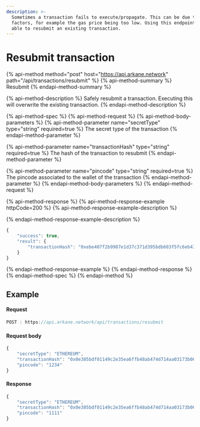 ```yaml
---
description: >-
  Sometimes a transaction fails to execute/propagate. This can be due to several
  factors, for example the gas price being too low. Using this endpoint, you are
  able to resubmit an existing transaction.
---
```


# Resubmit transaction

{% api-method method="post" host="https://api.arkane.network" path="/api/transactions/resubmit" %}
{% api-method-summary %}
Resubmit
{% endapi-method-summary %}

{% api-method-description %}
Safely resubmit a transaction. Executing this will overwrite the existing transaction.
{% endapi-method-description %}

{% api-method-spec %}
{% api-method-request %}
{% api-method-body-parameters %}
{% api-method-parameter name="secretType" type="string" required=true %}
The secret type of the transaction
{% endapi-method-parameter %}

{% api-method-parameter name="transactionHash" type="string" required=true %}
The hash of the transaction to resubmit
{% endapi-method-parameter %}

{% api-method-parameter name="pincode" type="string" required=true %}
The pincode associated to the wallet of the transaction
{% endapi-method-parameter %}
{% endapi-method-body-parameters %}
{% endapi-method-request %}

{% api-method-response %}
{% api-method-response-example httpCode=200 %}
{% api-method-response-example-description %}

{% endapi-method-response-example-description %}

```javascript
{
    "success": true,
    "result": {
        "transactionHash": "0xebe407f2b9987e1d37c371d395bdb603f5fc6eb43ac58711d77e7ed944b4261a"
    }
}
```
{% endapi-method-response-example %}
{% endapi-method-response %}
{% endapi-method-spec %}
{% endapi-method %}

## Example

#### Request

```javascript
POST : https://api.arkane.network/api/transactions/resubmit
```

#### Request body

```javascript
{
    "secretType": "ETHEREUM",
    "transactionHash": "0x0e305bdf01149c2e35ea6ffb48ab474d714aa03173b06427c6325f0693c59f92",
    "pincode": "1234"
}
```

#### Response

```javascript
{
    "secretType": "ETHEREUM",
    "transactionHash": "0x0e305bdf01149c2e35ea6ffb48ab474d714aa03173b06427c6325f0693c59f92",
    "pincode": "1111"
}
```

